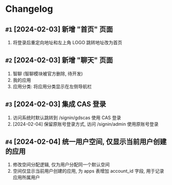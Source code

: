 # Changelog

## `#1` [2024-02-03] 新增 "首页" 页面

1. 将登录后重定向地址和左上角 LOGO 跳转地址改为首页

## `#2` [2024-02-03] 新增 "聊天" 页面

1. 智聊 (智聊模块被官方删除, 待开发)
2. 我的应用
3. 应用分类: 将应用分类显示在左侧导航栏

## `#3` [2024-02-03] 集成 CAS 登录

1. 访问系统时默认跳转到 /signin/gdscas 使用 CAS 登录
2. [2024-02-04] 保留原账号登录方式, 访问 /signin/admin 使用原账号登录

## `#4` [2024-02-04] 统一用户空间, 仅显示当前用户创建的应用

1. 修改空间分配逻辑, 仅为用户分配同一个默认空间
2. 空间仅显示当前用户创建的应用, 为 apps 表增加 account_id 字段, 用于记录应用所属用户
